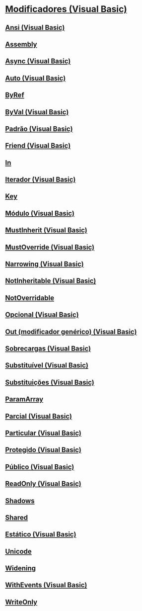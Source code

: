 # [Modificadores (Visual Basic)](index.md)
## [Ansi (Visual Basic)](ansi.md)
## [Assembly](TocOutOfQuery)
## [Async (Visual Basic)](async.md)
## [Auto (Visual Basic)](auto.md)
## [ByRef](TocOutOfQuery)
## [ByVal (Visual Basic)](byval.md)
## [Padrão (Visual Basic)](default.md)
## [Friend (Visual Basic)](friend.md)
## [In](TocOutOfQuery)
## [Iterador (Visual Basic)](iterator.md)
## [Key](TocOutOfQuery)
## [Módulo <keyword> (Visual Basic)](module-keyword.md)
## [MustInherit (Visual Basic)](mustinherit.md)
## [MustOverride (Visual Basic)](mustoverride.md)
## [Narrowing (Visual Basic)](narrowing.md)
## [NotInheritable (Visual Basic)](notinheritable.md)
## [NotOverridable](TocOutOfQuery)
## [Opcional (Visual Basic)](optional.md)
## [Out (modificador genérico) (Visual Basic)](out-generic-modifier.md)
## [Sobrecargas (Visual Basic)](overloads.md)
## [Substituível (Visual Basic)](overridable.md)
## [Substituições (Visual Basic)](overrides.md)
## [ParamArray](TocOutOfQuery)
## [Parcial (Visual Basic)](partial.md)
## [Particular (Visual Basic)](private.md)
## [Protegido (Visual Basic)](protected.md)
## [Público (Visual Basic)](public.md)
## [ReadOnly (Visual Basic)](readonly.md)
## [Shadows](TocOutOfQuery)
## [Shared](TocOutOfQuery)
## [Estático (Visual Basic)](static.md)
## [Unicode](TocOutOfQuery)
## [Widening](TocOutOfQuery)
## [WithEvents (Visual Basic)](withevents.md)
## [WriteOnly](TocOutOfQuery)
